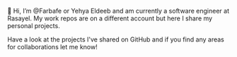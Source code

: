 👋 Hi, I’m @Farbafe or Yehya Eldeeb and am currently a software engineer at Rasayel. My work repos are on a different account but here I share my personal projects.

Have a look at the projects I've shared on GitHub and if you find any areas for collaborations let me know!
